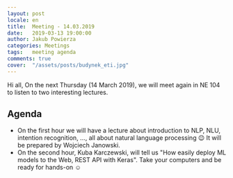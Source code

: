 ```yaml
---
layout: post
locale: en
title:  Meeting - 14.03.2019
date:   2019-03-13 19:00:00
author: Jakub Powierza
categories: Meetings
tags:	meeting agenda
comments: true
cover:  "/assets/posts/budynek_eti.jpg"
---
```


Hi all,
On the next Thursday (14 March 2019), we will meet again in NE 104 to listen to two interesting
 lectures.

## Agenda

 - On the first hour we will have a lecture about introduction to NLP, NLU, intention recognition, ...,
   all about natural language processing 😉 It will be prepared by Wojciech Janowski.
 - On the second hour, Kuba Karczewski, will tell us "How easily deploy ML models to the Web,
   REST API with Keras". Take your computers and be ready for hands-on ☺️

